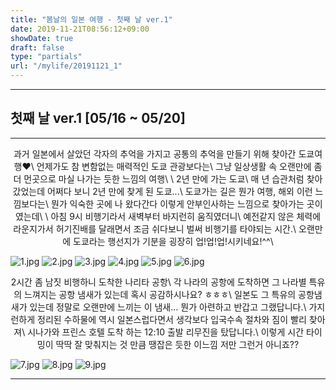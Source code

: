 ```yaml
---
title: "봄날의 일본 여행 - 첫째 날 ver.1"
date: 2019-11-21T08:56:12+09:00
showDate: true
draft: false
type: "partials"
url: "/mylife/20191121_1"
---
```


-----
## 첫째 날 ver.1 [05/16 ~ 05/20]
-----

<center>
과거 일본에서 살았던 각자의 추억을 가지고 공통의 추억을 만들기 위해 찾아간 도쿄여행♥\
언제가도 참 변함없는 매력적인 도쿄 관광보다는\
그냥 일상생활 속 오랜만에 좀 더 먼곳으로 마실 나가는 듯한 느낌의 여행\
\
2년 만에 가는 도쿄\
매 년 습관처럼 찾아갔었는데 어쩌다 보니 2년 만에 찾게 된 도쿄...\
도쿄가는 길은 뭔가 여행, 해외 이런 느낌보다는\
뭔가 익숙한 곳에 나 왔다간다 이렇게 안부인사하는 느낌으로 찾아가는 곳이였는데\
\
아침 9시 비행기라서 새벽부터 바지런히 움직였더니\
예전같지 않은 체력에 라운지가서 허기진배를 달래면서 조금 쉬다보니 벌써 비행기를 타야되는 시간.\
오랜만에 도쿄라는 행선지가 기분을 굉장히 업!업!업!시키네요!^^\
</center>

![1.jpg](../images/20191121_1/1.jpg)
![2.jpg](../images/20191121_1/2.jpg)
![3.jpg](../images/20191121_1/3.jpg)
![4.jpg](../images/20191121_1/4.jpg)
![5.jpg](../images/20191121_1/5.jpg)
![6.jpg](../images/20191121_1/6.jpg)

<center>
2시간 좀 남짓 비행하니 도착한 나리타 공항\
각 나라의 공항에 도착하면 그 나라별 특유의 느껴지는 공항 냄새가 있는데 혹시 공감하시나요? ㅎㅎㅎ\
일본도 그 특유의 공항냄새가 있는데 정말로 오랜만에 느끼는 이 냄새... 뭔가 아련하고 반갑고 그랬답니다.\
가지런하게 정리된 수하물에 역시 일본스럽다면서 생각보다 입국수속 절차와 짐이 빨리 찾아져\
시나가와 프린스 호텔 도착 하는 12:10 출발 리무진을 탔답니다.\
이렇게 시간 타이밍이 딱딱 잘 맞춰지는 것 만큼 땡잡은 듯한 이느낌 저만 그런거 아니죠??
</center>

![7.jpg](../images/20191121_1/7.jpg)
![8.jpg](../images/20191121_1/8.jpg)
![9.jpg](../images/20191121_1/9.jpg)

-----
<!--
### [[봄날의 일본 여행 - 2] 보러가기](/life/my/20191119_2)
-->
